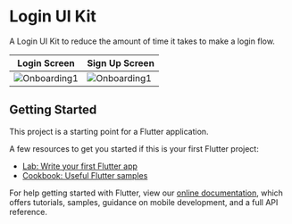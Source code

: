 # Login UI Kit

A Login UI Kit to reduce the amount of time it takes to make a login flow.

Login Screen | Sign Up Screen 
------------ | -------------|
![Onboarding1](https://user-images.githubusercontent.com/22801227/76141998-f66b0080-6071-11ea-9e5b-23d319936737.jpg) | ![Onboarding1](https://user-images.githubusercontent.com/22801227/76142017-2ca88000-6072-11ea-8651-c23558dd5dea.jpg)

## Getting Started

This project is a starting point for a Flutter application.

A few resources to get you started if this is your first Flutter project:

- [Lab: Write your first Flutter app](https://flutter.dev/docs/get-started/codelab)
- [Cookbook: Useful Flutter samples](https://flutter.dev/docs/cookbook)

For help getting started with Flutter, view our
[online documentation](https://flutter.dev/docs), which offers tutorials,
samples, guidance on mobile development, and a full API reference.
